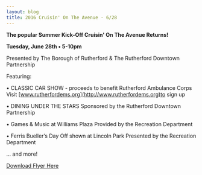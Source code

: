 ```yaml
---
layout: blog
title: 2016 Cruisin' On The Avenue - 6/28
---
```


**The popular Summer Kick-Off Cruisin' On The Avenue Returns!**

**Tuesday, June 28th • 5-10pm**

Presented by The Borough of Rutherford & The Rutherford Downtown Partnership

Featuring: 

• CLASSIC CAR SHOW - proceeds to benefit Rutherford Ambulance Corps
Visit [www.rutherfordems.org](http://www.rutherfordems.org)to sign up

• DINING UNDER THE STARS
Sponsored by the Rutherford Downtown Partnership

• Games & Music at Williams Plaza
Provided by the Recreation Department

• Ferris Bueller’s Day Off shown at Lincoln Park
Presented by the Recreation Department

... and more!

[Download Flyer Here](https://storage.googleapis.com/static.rutherford-nj.com/recreation/CruisinTheAve2016.pdf)

